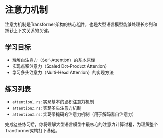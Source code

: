 # 注意力机制

注意力机制是Transformer架构的核心组件，也是大型语言模型能够处理长序列和捕获上下文关系的关键。

## 学习目标

- 理解自注意力（Self-Attention）的基本原理
- 实现点积注意力（Scaled Dot-Product Attention）
- 学习多头注意力（Multi-Head Attention）的实现方法

## 练习列表

- `attention1.rs`: 实现基本的点积注意力机制
- `attention2.rs`: 实现多头注意力机制
- `attention3.rs`: 实现带掩码的注意力机制（用于解码器自注意力）

完成这些练习后，你将理解大型语言模型中最核心的注意力计算过程，为理解整个Transformer架构打下基础。